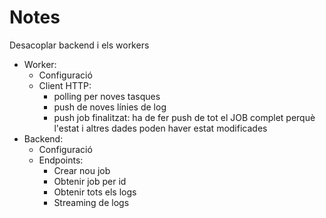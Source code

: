 # Notes
Desacoplar backend i els workers
 - Worker:
   - Configuració
   - Client HTTP:
     - polling per noves tasques
     - push de noves línies de log
     - push job finalitzat: ha de fer push de tot el JOB complet perquè l'estat i altres dades poden haver estat modificades
 - Backend:
   - Configuració
   - Endpoints:
     - Crear nou job
     - Obtenir job per id
     - Obtenir tots els logs
     - Streaming de logs